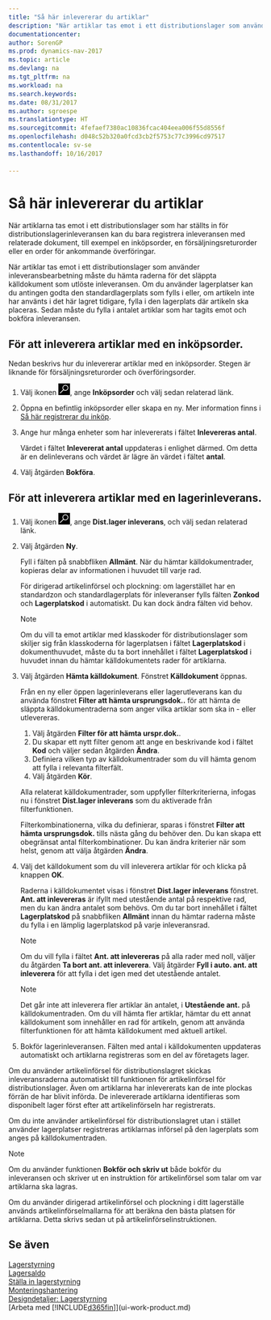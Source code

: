 ```yaml
---
title: "Så här inlevererar du artiklar"
description: "När artiklar tas emot i ett distributionslager som använder inleveransbearbetning måste du hämta raderna för det släppta källdokument som utlöste inleveransen."
documentationcenter: 
author: SorenGP
ms.prod: dynamics-nav-2017
ms.topic: article
ms.devlang: na
ms.tgt_pltfrm: na
ms.workload: na
ms.search.keywords: 
ms.date: 08/31/2017
ms.author: sgroespe
ms.translationtype: HT
ms.sourcegitcommit: 4fefaef7380ac10836fcac404eea006f55d8556f
ms.openlocfilehash: d048c52b320a0fcd3cb2f5753c77c3996cd97517
ms.contentlocale: sv-se
ms.lasthandoff: 10/16/2017

---
```

# <a name="how-to-receive-items"></a>Så här inlevererar du artiklar
När artiklarna tas emot i ett distributionslager som har ställts in för distributionslagerinleveransen kan du bara registrera inleveransen med relaterade dokument, till exempel en inköpsorder, en försäljningsreturorder eller en order för ankommande överföringar.

När artiklar tas emot i ett distributionslager som använder inleveransbearbetning måste du hämta raderna för det släppta källdokument som utlöste inleveransen. Om du använder lagerplatser kan du antingen godta den standardlagerplats som fylls i eller, om artikeln inte har använts i det här lagret tidigare, fylla i den lagerplats där artikeln ska placeras. Sedan måste du fylla i antalet artiklar som har tagits emot och bokföra inleveransen.  

## <a name="to-receive-items-with-a-purchase-order"></a>För att inleverera artiklar med en inköpsorder.
Nedan beskrivs hur du inlevererar artiklar med en inköpsorder. Stegen är liknande för försäljningsreturorder och överföringsorder.  
1. Välj ikonen ![Söka efter sida eller rapport](media/ui-search/search_small.png "ikonen Söka efter sida eller rapport"), ange **Inköpsorder** och välj sedan relaterad länk.
2. Öppna en befintlig inköpsorder eller skapa en ny. Mer information finns i [Så här registrerar du inköp](purchasing-how-record-purchases.md).
3. Ange hur många enheter som har inlevererats i fältet **Inlevereras antal**.

    Värdet i fältet **Inlevererat antal** uppdateras i enlighet därmed. Om detta är en delinleverans och värdet är lägre än värdet i fältet **antal**.
4. Välj åtgärden **Bokföra**.

## <a name="to-receive-items-with-a-warehouse-receipt"></a>För att inleverera artiklar med en lagerinleverans.
1.  Välj ikonen ![Söka efter sida eller rapport](media/ui-search/search_small.png "ikonen Söka efter sida eller rapport"), ange **Dist.lager inleverans**, och välj sedan relaterad länk.  
2.  Välj åtgärden **Ny**.  

    Fyll i fälten på snabbfliken **Allmänt**. När du hämtar källdokumentrader, kopieras delar av informationen i huvudet till varje rad.  

    För dirigerad artikelinförsel och plockning: om lagerstället har en standardzon och standardlagerplats för inleveranser fylls fälten **Zonkod** och **Lagerplatskod** i automatiskt. Du kan dock ändra fälten vid behov.  

    > [!NOTE]  
    >  Om du vill ta emot artiklar med klasskoder för distributionslager som skiljer sig från klasskoderna för lagerplatsen i fältet **Lagerplatskod** i dokumenthuvudet, måste du ta bort innehållet i fältet **Lagerplatskod** i huvudet innan du hämtar källdokumentets rader för artiklarna.  
3.  Välj åtgärden **Hämta källdokument**. Fönstret **Källdokument** öppnas.

    Från en ny eller öppen lagerinleverans eller lagerutleverans kan du använda fönstret **Filter att hämta ursprungsdok..** för att hämta de släppta källdokumentraderna som anger vilka artiklar som ska in - eller utlevereras.

    1. Välj åtgärden **Filter för att hämta urspr.dok.**.  
    2. Du skapar ett nytt filter genom att ange en beskrivande kod i fältet **Kod** och väljer sedan åtgärden **Ändra**.  
    3. Definiera vilken typ av källdokumentrader som du vill hämta genom att fylla i relevanta filterfält.  
    4. Välj åtgärden **Kör**.  

    Alla relaterat källdokumentrader, som uppfyller filterkriterierna, infogas nu i fönstret **Dist.lager inleverans** som du aktiverade från filterfunktionen.  

    Filterkombinationerna, vilka du definierar, sparas i fönstret **Filter att hämta ursprungsdok.** tills nästa gång du behöver den. Du kan skapa ett obegränsat antal filterkombinationer. Du kan ändra kriterier när som helst, genom att välja åtgärden **Ändra**.

4.  Välj det källdokument som du vill inleverera artiklar för och klicka på knappen **OK**.  

    Raderna i källdokumentet visas i fönstret **Dist.lager inleverans** fönstret. **Ant. att inlevereras** är ifyllt med utestående antal på respektive rad, men du kan ändra antalet som behövs. Om du tar bort innehållet i fältet **Lagerplatskod** på snabbfliken **Allmänt** innan du hämtar raderna måste du fylla i en lämplig lagerplatskod på varje inleveransrad.  

    > [!NOTE]  
    >  Om du vill fylla i fältet **Ant. att inlevereras** på alla rader med noll, väljer du åtgärden **Ta bort ant. att inleverera**. Välj åtgärder **Fyll i auto. ant. att inleverera** för att fylla i det igen med det utestående antalet.  

    > [!NOTE]  
    >  Det går inte att inleverera fler artiklar än antalet, i **Utestående ant.** på källdokumentraden. Om du vill hämta fler artiklar, hämtar du ett annat källdokument som innehåller en rad för artikeln, genom att använda filterfunktionen för att hämta källdokument med aktuell artikel.  

5.  Bokför lagerinleveransen. Fälten med antal i källdokumenten uppdateras automatiskt och artiklarna registreras som en del av företagets lager.  

Om du använder artikelinförsel för distributionslagret skickas inleveransraderna automatiskt till funktionen för artikelinförsel för distributionslager. Även om artiklarna har inlevererats kan de inte plockas förrän de har blivit införda. De inlevererade artiklarna identifieras som disponibelt lager först efter att artikelinförseln har registrerats.  

Om du inte använder artikelinförsel för distributionslagret utan i stället använder lagerplatser registreras artiklarnas införsel på den lagerplats som anges på källdokumentraden.  

> [!NOTE]  
>  Om du använder funktionen **Bokför och skriv ut** både bokför du inleveransen och skriver ut en instruktion för artikelinförsel som talar om var artiklarna ska lagras.  
>   
>  Om du använder dirigerad artikelinförsel och plockning i ditt lagerställe används artikelinförselmallarna för att beräkna den bästa platsen för artiklarna. Detta skrivs sedan ut på artikelinförselinstruktionen.  

## <a name="see-also"></a>Se även  
[Lagerstyrning](warehouse-manage-warehouse.md)  
[Lagersaldo](inventory-manage-inventory.md)  
[Ställa in lagerstyrning](warehouse-setup-warehouse.md)     
[Monteringshantering](assembly-assemble-items.md)    
[Designdetaljer: Lagerstyrning](design-details-warehouse-management.md)  
[Arbeta med [!INCLUDE[d365fin](includes/d365fin_md.md)]](ui-work-product.md)

